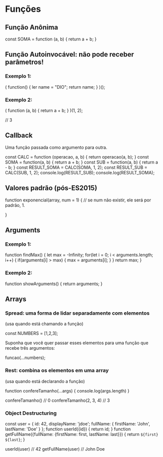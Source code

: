 # Funções


## Função Anônima

const SOMA = function (a, b) {
    return a + b;
}


## Função Autoinvocável: não pode receber parâmetros!

### Exemplo 1:
(
    function() {
        ler name = "DIO";
        return name;
    }
)();

### Exemplo 2:
(
    function (a, b) {
        return a + b;
    }
)(1, 2);

// 3


## Callback

Uma função passada como argumento para outra.

const CALC = function (operacao, a, b) {
    return operacao(a, b);
}
const SOMA = function(a, b) {
    return a + b;
}
const SUB = function(a, b) {
    return a - b;
}
const RESULT_SOMA = CALC(SOMA, 1, 2);
const RESULT_SUB = CALC(SUB, 1, 2);
console.log(RESULT_SUB);
console.log(RESULT_SOMA);


## Valores padrão (pós-ES2015)

function exponencial(array, num = 1) { // se num não existir, ele será por padrão, 1.

}


## Arguments

### Exemplo 1:

function findMax() {
    let max = -Infinity;
    for(let i = 0; i < arguments.length; i++) {
        if(arguments[i] > max) {
            max = arguments[i];
        }
    }
    return max;
}

### Exemplo 2:

function showArguments() {
    return arguments;
}


## Arrays

### Spread: uma forma de lidar separadamente com elementos
(usa quando está chamando a função)

const NUMBERS = [1,2,3];

Suponha que você quer passar esses elementos para uma função que recebe três argumentos:

funcao(...numbers);

### Rest: combina os elementos em uma array
(usa quando está declarando a função)

function confereTamanho(...args) {
    console.log(args.length)
}

confereTamanho() // 0
confereTamanho(2, 3, 4) // 3

### Object Destructuring

const user = {
    id: 42,
    displayName: 'jdoe';
    fullName: {
        firstName: 'John',
        lastName: 'Doe'
    } 
};
function userId({id}) {
    return id;
}
function getFullName({fullName: {firstName: first, lastName: last}}) {
    return `${first} ${last}`;
}

userId(user) // 42
getFullName(user) // John Doe

